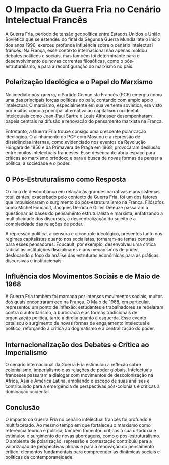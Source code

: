 # O Impacto da Guerra Fria no Cenário Intelectual Francês

A Guerra Fria, período de tensão geopolítica entre Estados Unidos e União Soviética que se estendeu do final da Segunda Guerra Mundial até o início dos anos 1990, exerceu profunda influência sobre o cenário intelectual francês. Na França, esse contexto internacional não apenas moldou debates políticos e sociais, mas também foi determinante para o desenvolvimento de novas correntes filosóficas, como o pós-estruturalismo, e para a reconfiguração do marxismo no país.

## Polarização Ideológica e o Papel do Marxismo

No imediato pós-guerra, o Partido Comunista Francês (PCF) emergiu como uma das principais forças políticas do país, contando com amplo apoio intelectual. O marxismo, especialmente em sua vertente soviética, era visto por muitos como a principal alternativa ao capitalismo ocidental. Intelectuais como Jean-Paul Sartre e Louis Althusser desempenharam papéis centrais na difusão e renovação do pensamento marxista na França.

Entretanto, a Guerra Fria trouxe consigo uma crescente polarização ideológica. O alinhamento do PCF com Moscou e a repressão de dissidências internas, como evidenciado nos eventos da Revolução Húngara de 1956 e da Primavera de Praga em 1968, provocaram desilusão entre muitos intelectuais franceses. Esse desencanto abriu espaço para críticas ao marxismo ortodoxo e para a busca de novas formas de pensar a política, a sociedade e o poder.

## O Pós-Estruturalismo como Resposta

O clima de desconfiança em relação às grandes narrativas e aos sistemas totalizantes, exacerbado pelo contexto da Guerra Fria, foi um dos fatores que impulsionaram o surgimento do pós-estruturalismo na França. Filósofos como Michel Foucault, Jacques Derrida e Gilles Deleuze passaram a questionar as bases do pensamento estruturalista e marxista, enfatizando a multiplicidade dos discursos, a descentralização do sujeito e a complexidade das relações de poder.

A repressão política, a censura e o controle ideológico, presentes tanto nos regimes capitalistas quanto nos socialistas, tornaram-se temas centrais para esses pensadores. Foucault, por exemplo, desenvolveu uma crítica radical às instituições disciplinares e aos mecanismos de poder, deslocando o foco da análise das estruturas econômicas para as práticas discursivas e institucionais.

## Influência dos Movimentos Sociais e de Maio de 1968

A Guerra Fria também foi marcada por intensos movimentos sociais, muitos dos quais encontraram eco na França. O Maio de 1968, em particular, representou um ponto de inflexão: estudantes e trabalhadores se rebelaram contra o autoritarismo, a burocracia e as formas tradicionais de organização política, tanto à direita quanto à esquerda. Esse evento catalisou o surgimento de novas formas de engajamento intelectual e político, reforçando a crítica ao dogmatismo e à centralização do poder.

## Internacionalização dos Debates e Crítica ao Imperialismo

O cenário internacional da Guerra Fria estimulou a reflexão sobre colonialismo, imperialismo e as relações de poder globais. Intelectuais franceses passaram a dialogar com movimentos de descolonização na África, Ásia e América Latina, ampliando o escopo de suas análises e contribuindo para a emergência de perspectivas pós-coloniais e críticas à dominação ocidental.

## Conclusão

O impacto da Guerra Fria no cenário intelectual francês foi profundo e multifacetado. Ao mesmo tempo em que fortaleceu o marxismo como referência teórica e política, também fomentou críticas à sua ortodoxia e estimulou o surgimento de novas abordagens, como o pós-estruturalismo. O ambiente de polarização, repressão e contestação contribuiu para a valorização de perspectivas plurais e para a renovação do pensamento crítico, elementos fundamentais para compreender as dinâmicas sociais e políticas da contemporaneidade.
